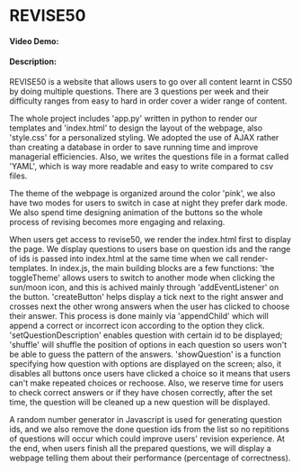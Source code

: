 # REVISE50

#### Video Demo:

#### Description:

REVISE50 is a website that allows users to go over all content learnt in CS50 by doing multiple questions. There are 3 questions per week and their difficulty ranges from easy to hard in order cover a wider range of content. 

The whole project includes 'app.py' written in python to render our templates and 'index.html' to design the layout of the webpage, also 'style.css' for a personalized styling. We adopted the use of AJAX rather than creating a database in order to save running time and improve managerial efficiencies. Also, we writes the questions file in a format called 'YAML', which is way more readable and easy to write compared to csv files. 

The theme of the webpage is organized around the color 'pink', we also have two modes for users to switch in case at night they prefer dark mode. We also spend time designing animation of the buttons so the whole process of revising becomes more engaging and relaxing.

When users get access to revise50, we render the index.html first to display the page. We display questions to users base on question ids and the range of ids is passed into index.html at the same time when we call render-templates. In index.js, the main building blocks are a few functions: 'the toggleTheme' allows users to switch to another mode when clicking the sun/moon icon, and this is achived mainly through 'addEventListener' on the button. 'createButton' helps display a tick next to the right answer and crosses next the other wrong answers when the user has clicked to choose their answer. This process is done mainly via 'appendChild' which will append a correct or incorrect icon according to the option they click. 'setQuestionDescription' enables question with certain id to be displayed; 'shuffle' will shuffle the position of options in each question so users won't be able to guess the pattern of the answers. 'showQuestion' is a function specifying how question with options are displayed on the screen; also, it disables all buttons once users have clicked a choice so it means that users can't make repeated choices or rechoose. Also, we reserve time for users to check correct answers or if they have chosen correctly, after the set time, the question will be cleaned up a new question will be displayed.

A random number generator in Javascript is used for generating question ids, and we also remove the done question ids from the list so no repititions of questions will occur which could improve users' revision experience. At the end, when users finish all the prepared questions, we will display a webpage telling them about their performance (percentage of correctness).

